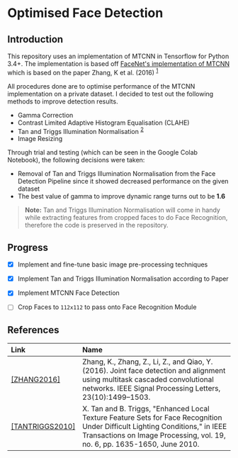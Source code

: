 # Optimised Face Detection

## Introduction
This repository uses an implementation of MTCNN in Tensorflow for Python 3.4+. The implementation is based off [FaceNet's implementation of MTCNN](https://github.com/davidsandberg/facenet/tree/master/src/align) which is based on the paper Zhang, K et al. (2016) <sup>[1](#references)</sup>

All procedures done are to optimise performance of the MTCNN implementation on a private dataset.
I decided to test out the following methods to improve detection results.
- Gamma Correction
- Contrast Limited Adaptive Histogram Equalisation (CLAHE)
- Tan and Triggs Illumination Normalisation <sup> [2](#references)</sup>
- Image Resizing

Through trial and testing (which can be seen in the Google Colab Notebook), the following decisions were taken:
- Removal of Tan and Triggs Illumination Normalisation from the Face Detection Pipeline since it showed decreased performance on the given dataset
- The best value of gamma to improve dynamic range turns out to be **1.6**

>**Note:** Tan and Triggs Illumination Normalisation will come in handy while extracting features from cropped faces to do Face Recognition, therefore the code is preserved in the repository.

## Progress
- [x] Implement and fine-tune basic image pre-processing techniques
- [x] Implement Tan and Triggs Illumination Normalisation according to Paper
- [x] Implement MTCNN Face Detection
- [ ] Crop Faces to `112x112` to pass onto Face Recognition Module


## References

|Link          |Name                                                                 |
|:--------------|:---------------------------------------------------------------------|
| [\[ZHANG2016\]](https://arxiv.org/abs/1604.02878v1) | Zhang, K., Zhang, Z., Li, Z., and Qiao, Y. (2016). Joint face detection and alignment using multitask cascaded convolutional networks. IEEE Signal Processing Letters, 23(10):1499–1503.|
| [\[TANTRIGGS2010\]](http://ieeexplore.ieee.org/stamp/stamp.jsp?tp=&arnumber=5411802&isnumber=5464460) | X. Tan and B. Triggs, "Enhanced Local Texture Feature Sets for Face Recognition Under Difficult Lighting Conditions," in IEEE Transactions on Image Processing, vol. 19, no. 6, pp. 1635-1650, June 2010.|
